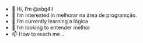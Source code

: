 - 👋 Hi, I’m @abg4il
- 👀 I’m interested in  melhorar na área de programção.
- 🌱 I’m currently learning  a  lógica
- 💞️ I’m looking to entender melhor
- 📫 How to reach me ..

<!---
abg4il/abg4il is a ✨ special ✨ repository because its `README.md` (this file) appears on your GitHub profile.
You can click the Preview link to take a look at your changes.
--->
